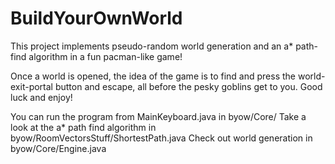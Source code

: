 # BuildYourOwnWorld
This project implements pseudo-random world generation and an a* path-find algorithm in a fun pacman-like game!

Once a world is opened, the idea of the game is to find and press the world-exit-portal button and escape, all before the pesky goblins get to you. Good luck and enjoy!

You can run the program from MainKeyboard.java in byow/Core/ Take a look at the a* path find algorithm in byow/RoomVectorsStuff/ShortestPath.java Check out world generation in byow/Core/Engine.java
